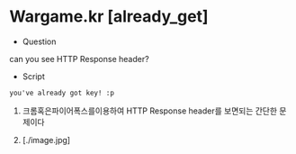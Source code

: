 # Wargame.kr [already_get]
* Question

can you see HTTP Response header?

* Script
```
you've already got key! :p
```

1. 크롬혹은파이어폭스를이용하여 HTTP Response header를 보면되는 간단한 문제이다

2. [./image.jpg]
